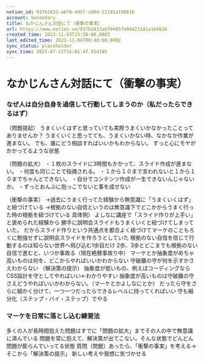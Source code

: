 ```yaml
---
notion_id: 937b2433-a6f0-495f-a984-211d1a1b0616
account: Secondary
title: なかじんさん対話にて（衝撃の事実）
url: https://www.notion.so/937b2433a6f0495fa984211d1a1b0616
created_time: 2023-11-03T15:58:00.000Z
last_edited_time: 2023-11-04T00:40:00.000Z
sync_status: placeholder
sync_time: 2025-07-12T15:01:47.414185
---
```

# なかじんさん対話にて（衝撃の事実）

### なぜ人は自分自身を過信して行動してしまうのか（私だったらできるはず）
（問題提起）
うまくいくはずと思っていても実際うまくいかなかったことってありませんか？
うまくいくと思ってても、うまくいかない時、なかなか作業が進まない。
でも、誰にどう相談すればいいかもわからない。
ずっと心にモヤがかかってるような状態

（問題の拡大）
・１枚のスライドに3時間もかかって、スライド作成が進まない。
・何度も同じことで指摘される。
・１から１０まで言われないと１から１０までちゃんとできない。
・自分でコンテンツ作成が一生できないんじゃないか。
・ずっとおんぶに抱っこでないと事を成せない

（衝撃の事実）
→過去にうまく行ってた経験から無意識に「うまくいくはず」と紐づけている
→根拠のない自信というのは無意識下でどこかからうまく行った時の根拠を紐づけている
具体例）
よしなに講座で「スライド作りが上手い」と褒められた経験から
勝手に説明会スライドもうまくいくと紐づけてしまっていた。
だからスライド作りという共通点を都合よく紐づけてマーケのこともろくに勉強せずに説明会スライドを作ろうとしていた
根拠のない自信を信じて行動するのは知らない世界へ飛び込む1歩目だけ
2歩、3歩とどこまでも根拠のない自信で進むと、いつか事故る（現在絶賛事故り中）
マーケとか抽象度がめちゃ高いものは何を、どこからやればいいかわからない
守破離の守が何を示すかさえわからない
（解決策の提示）
抽象度が低いもの、例えばコーディングならCSS設計を守としてやればいい←わかりやすい
抽象度が高いものは守破離の守さえどうやればいいかわからない。（マーケとかよしなにとか）
だったら守をさらに細かく分けて、一つ一つだったらできるレベルに持ってくればいい
守も細分化（ステップ・バイ・ステップ）でやる
### マーケを日常に落とし込む練習法
多くの人が長時間抱えた問題はすでに「問題の拡大」までその人の中で無意識に済んでいる
問題を常に抱えて、解決策が出てこない。そんな状態でどんどん問題が膨らんでいってる状態
質問（問題）あったら、「衝撃の事実」を考える→そこから「解決策の提示」
新しい考えや発想に気づかせる